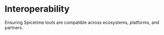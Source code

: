 # Interoperability

Ensuring Spicetime tools are compatible across ecosystems, platforms, and partners.